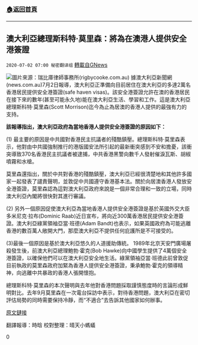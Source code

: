 ###  [:house:返回首頁](https://github.com/ourhimalayas/txt)
---

## 澳大利亞總理斯科特·莫里森：將為在澳港人提供安全港簽證
`2020-07-02 07:00 秘密翻译组` [轉載自GNews](https://gnews.org/zh-hant/252003/)

![](https://s3.amazonaws.com/gnews-media-offload/wp-content/uploads/2020/07/02062707/Picture-1-13.png)圖片來源：瑞比庫律師事務所(rigbycooke.com.au) 
據澳大利亞新聞網(news.com.au)7月2日報導，澳大利亞正準備向目前居住在澳大利亞的多達2萬名香港居民提供安全港簽證(safe haven visas)。該安全港簽證允許在澳的香港居民在接下來的數年(甚至可能永久地)能在澳大利亞生活、學習和工作。這是澳大利亞總理斯科特·莫里森(Scott Morrison)迄今為止為居澳的香港人提供的最強有力的支持。

**該報導指出，澳大利亞政府為當地香港人提供安全港簽證的原因如下：**

(1) 最主要的原因是中共國對香港民主抗議者的殘酷鎮壓。總理斯科特·莫里森表示，他對由中共國強制推行的港版國安法所引起的最新衝突感到不安和擔憂，該衝突導致370名香港民主抗議者被逮捕，中共香港黑警向數千人發射催淚瓦斯、胡椒噴霧和水槍。

莫里森還指出，關於中共對香港的殘酷鎮壓，澳大利亞已經很清楚地和其他許多國家一起發表了譴責聲明，並敦促中共國遵守香港基本法。關於向居澳香港人發放安全港簽證，莫里森認為這對澳大利亞政府來說是一個非常合理和一致的立場，同時澳大利亞內閣將很快對其進行審議。

(2) 另外一個原因促使澳大利亞為當地香港人提供安全港簽證是基於英國外交大臣多米尼克·拉布(Dominic Raab)近日宣布，將向近300萬香港居民提供安全港簽證。澳大利亞綠黨領袖亞當·班德(Adam Bandt)也表示，如果英國政府為可能逃離香港的數百萬人敞開大門，那麼澳大利亞不提供任何庇護所是不可接受的。

(3)最後一個原因是基於澳大利亞悠久的人道援助傳統。 1989年北京天安門廣場屠殺發生後，前澳大利亞總理鮑勃·霍克(Bob Hawke)向中國學生提供了4萬個安全港簽證，以確保他們可以在澳大利亞安全地生活。綠黨領袖亞當·班德此前曾敦促目前執政的莫里森政府加緊為香港人提供安全港簽證，秉承鮑勃·霍克的領導精神，向逃離中共暴政的香港人張開懷抱。

總理斯科特·莫里森的本次聲明與去年他對香港問題採取謹慎態度時的言論形成鮮明對比。去年9月莫里森在一次電台採訪中表示，對待香港問題，澳大利亞在密切評估局勢的同時需要保持冷靜，而“不適合”去告訴其他國家如何辦事。

[原文鏈接](https://www.news.com.au/world/asia/thousands-of-hong-kong-residents-offered-safe-have-visas-in-australia/news-story/d5c6e99f6b513dc38e3da697b71e1c09)

翻譯報導：時晗
校對整理：晴天小螞蟻

0
